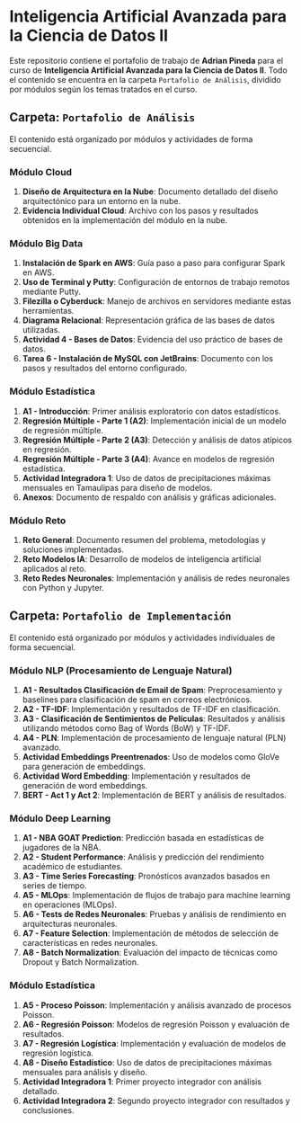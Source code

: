 
# Inteligencia Artificial Avanzada para la Ciencia de Datos II

Este repositorio contiene el portafolio de trabajo de **Adrian Pineda** para el curso de **Inteligencia Artificial Avanzada para la Ciencia de Datos II**. Todo el contenido se encuentra en la carpeta `Portafolio de Análisis`, dividido por módulos según los temas tratados en el curso.

## Carpeta: `Portafolio de Análisis`
El contenido está organizado por módulos y actividades de forma secuencial.

### **Módulo Cloud**
1. **Diseño de Arquitectura en la Nube**: Documento detallado del diseño arquitectónico para un entorno en la nube.
2. **Evidencia Individual Cloud**: Archivo con los pasos y resultados obtenidos en la implementación del módulo en la nube.

### **Módulo Big Data**
1. **Instalación de Spark en AWS**: Guía paso a paso para configurar Spark en AWS.
2. **Uso de Terminal y Putty**: Configuración de entornos de trabajo remotos mediante Putty.
3. **Filezilla o Cyberduck**: Manejo de archivos en servidores mediante estas herramientas.
4. **Diagrama Relacional**: Representación gráfica de las bases de datos utilizadas.
5. **Actividad 4 - Bases de Datos**: Evidencia del uso práctico de bases de datos.
6. **Tarea 6 - Instalación de MySQL con JetBrains**: Documento con los pasos y resultados del entorno configurado.

### **Módulo Estadística**
1. **A1 - Introducción**: Primer análisis exploratorio con datos estadísticos.
2. **Regresión Múltiple - Parte 1 (A2)**: Implementación inicial de un modelo de regresión múltiple.
3. **Regresión Múltiple - Parte 2 (A3)**: Detección y análisis de datos atípicos en regresión.
4. **Regresión Múltiple - Parte 3 (A4)**: Avance en modelos de regresión estadística.
5. **Actividad Integradora 1**: Uso de datos de precipitaciones máximas mensuales en Tamaulipas para diseño de modelos.
6. **Anexos**: Documento de respaldo con análisis y gráficas adicionales.

### **Módulo Reto**
1. **Reto General**: Documento resumen del problema, metodologías y soluciones implementadas.
2. **Reto Modelos IA**: Desarrollo de modelos de inteligencia artificial aplicados al reto.
3. **Reto Redes Neuronales**: Implementación y análisis de redes neuronales con Python y Jupyter.


## Carpeta: `Portafolio de Implementación`
El contenido está organizado por módulos y actividades individuales de forma secuencial.

### **Módulo NLP (Procesamiento de Lenguaje Natural)**
1. **A1 - Resultados Clasificación de Email de Spam**: Preprocesamiento y baselines para clasificación de spam en correos electrónicos.
2. **A2 - TF-IDF**: Implementación y resultados de TF-IDF en clasificación.
3. **A3 - Clasificación de Sentimientos de Películas**: Resultados y análisis utilizando métodos como Bag of Words (BoW) y TF-IDF.
4. **A4 - PLN**: Implementación de procesamiento de lenguaje natural (PLN) avanzado.
5. **Actividad Embeddings Preentrenados**: Uso de modelos como GloVe para generación de embeddings.
6. **Actividad Word Embedding**: Implementación y resultados de generación de word embeddings.
7. **BERT - Act 1 y Act 2**: Implementación de BERT y análisis de resultados.

### **Módulo Deep Learning**
1. **A1 - NBA GOAT Prediction**: Predicción basada en estadísticas de jugadores de la NBA.
2. **A2 - Student Performance**: Análisis y predicción del rendimiento académico de estudiantes.
3. **A3 - Time Series Forecasting**: Pronósticos avanzados basados en series de tiempo.
4. **A5 - MLOps**: Implementación de flujos de trabajo para machine learning en operaciones (MLOps).
5. **A6 - Tests de Redes Neuronales**: Pruebas y análisis de rendimiento en arquitecturas neuronales.
6. **A7 - Feature Selection**: Implementación de métodos de selección de características en redes neuronales.
7. **A8 - Batch Normalization**: Evaluación del impacto de técnicas como Dropout y Batch Normalization.

### **Módulo Estadística**
1. **A5 - Proceso Poisson**: Implementación y análisis avanzado de procesos Poisson.
2. **A6 - Regresión Poisson**: Modelos de regresión Poisson y evaluación de resultados.
3. **A7 - Regresión Logística**: Implementación y evaluación de modelos de regresión logística.
4. **A8 - Diseño Estadístico**: Uso de datos de precipitaciones máximas mensuales para análisis y diseño.
5. **Actividad Integradora 1**: Primer proyecto integrador con análisis detallado.
6. **Actividad Integradora 2**: Segundo proyecto integrador con resultados y conclusiones.

